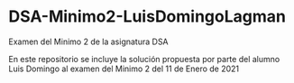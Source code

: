 # DSA-Minimo2-LuisDomingoLagman
 Examen del Minimo 2 de la asignatura DSA

 En este repositorio se incluye la solución propuesta por parte del alumno Luis Domingo al
 examen del Minimo 2 del 11 de Enero de 2021
